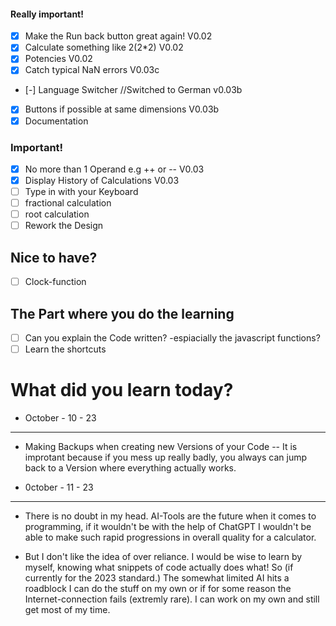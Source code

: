 #### Really important!
- [x] Make the Run back button great again! V0.02
- [x] Calculate something like 2(2*2) V0.02
- [x] Potencies V0.02
- [x] Catch typical NaN errors V0.03c
- [-] Language Switcher //Switched to German v0.03b
- [x] Buttons if possible at same dimensions V0.03b
- [x] Documentation

### Important!
- [x] No more than 1 Operand e.g ++ or -- V0.03
- [x] Display History of Calculations V0.03
- [ ] Type in with your Keyboard
- [ ] fractional calculation
- [ ] root calculation
- [ ] Rework the Design

## Nice to have?
- [ ] Clock-function

## The Part where you do the learning
- [ ] Can you explain the Code written?
        -espiacially the javascript functions?
- [ ] Learn the shortcuts

# What did you learn today?
- October - 10 - 23
-----------------------------------------------------------------
- Making Backups when creating new Versions of your Code
        -- It is improtant because if you mess up really badly, you always can jump back to a Version where everything actually works.

- 0ctober - 11 - 23
-----------------------------------------------------------------
- There is no doubt in my head. AI-Tools are the future when it comes to programming, if it wouldn't be with the help of ChatGPT I wouldn't be able to make such rapid progressions in overall quality for a calculator. 

- But I don't like the idea of over reliance. I would be wise to learn by myself, knowing what snippets of code actually does what! So (if currently for the 2023 standard.) The somewhat limited AI hits a roadblock I can do the stuff on my own or if for some reason the Internet-connection fails (extremly rare). I can work on my own and still get most of my time.